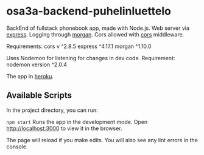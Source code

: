 # osa3a-backend-puhelinluettelo

BackEnd of fullstack phonebook app, made with Node.js.
Web server via [express](http://expressjs.com/).
Logging through [morgan](https://github.com/expressjs/morgan).
Cors allowed with [cors](https://github.com/expressjs/cors) middleware.

Requirements:
cors v ^2.8.5
express ^4.17.1
morgan ^1.10.0

Uses Nodemon for listening for changes in dev code.
Requirement: nodemon version ^2.0.4

The app in [heroku](https://phonebook-node-js.herokuapp.com/).


## Available Scripts
In the project directory, you can run:

` npm start `
Runs the app in the development mode.
Open [http://localhost:3000](http://localhost:3000) to view it in the browser.

The page will reload if you make edits.
You will also see any lint errors in the console.